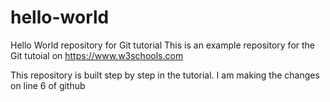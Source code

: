 # hello-world
Hello World repository for Git tutorial
This is an example repository for the Git tutoial on https://www.w3schools.com

This repository is built step by step in the tutorial.
I am making the changes on line 6 of github

